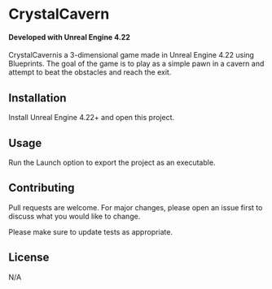 # CrystalCavern

#### Developed with Unreal Engine 4.22

CrystalCavernis a 3-dimensional game made in Unreal Engine 4.22 using Blueprints. The goal of the game is to play as a simple pawn in a cavern and attempt to beat the obstacles and reach the exit.

## Installation

Install Unreal Engine 4.22+ and open this project.

## Usage

Run the Launch option to export the project as an executable.


## Contributing
Pull requests are welcome. For major changes, please open an issue first to discuss what you would like to change.

Please make sure to update tests as appropriate.

## License
N/A